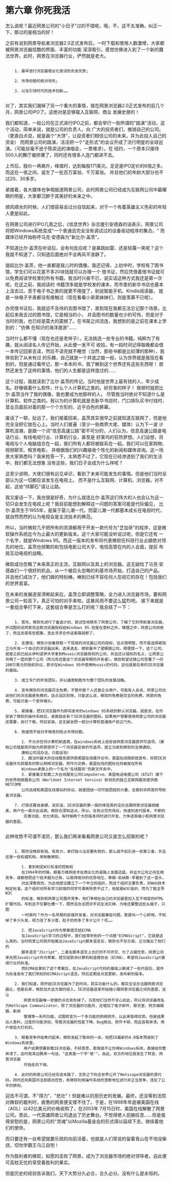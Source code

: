 # 第六章 你死我活

怎么说呢？最近网景公司的"小日子"过的不错呢，哦，不，这不太准确，纠正一下，那过的是相当的好！

之前有说到网景导航者浏览器2.0正式发布后，一时下载和使用人数激增，大家都被网景浏览器炫酷的界面、丰富的功能
深深吸引，感觉彷佛进入到了一个新的魔法世界。此时，网景在浏览器行业，俨然就是老大。

```

    1. 最早进行浏览器商业化尝试的先发优势;
    
    2. 市场份额的绝对领先;
    
    3. 以及引领时代的技术创新……
    
```

对了，其实我们漏掉了另一个重大的事情，就在网景浏览器2.0正式发布的前几个月，网景公司IPO了。这绝对是足够载入互联网、商业
发展史册的！

我们都知道，一般公司在正式进行IPO之前，都会举行一些所谓的"路演"活动，这个活动，简单来说，就是公司的负责人，向
广大的投资者们，推销自己的公司。（更直白点说，就是画个"大饼"，让投资者们相信公司的未来，并为此投入自己的资金）
而网景公司的路演，活活把一个"走形式"的会议开成了流行明星的全球巡演。（可能丝毫不逊于陈奕迅的演唱会，一票难求）。在
纽约，一个原本只接待500人的舞厅被挤爆了，同时还有很多人连门都进不去。

上市后，股价一再飙升，峰值时，达到每股171美元，足足是IPO定价的6倍之多。而这在一夜之间，诞生了一批百万富翁、千万富翁。
并且他们的年龄大部分也不过20、30多岁。

紧接着，各大媒体也争相报道网景公司，此时网景公司已经成为互联网公司中最耀眼的明星，大家都沉醉于其美好的未来之中。

顺风顺水的时候，人们很容易会过分自信起来，对于一个有着英雄主义色彩的年轻人更是如此。

在网景公司进行IPO几周之后，《信息世界》杂志援引安德森的话表示，网景公司将把Windows系统变成"一个普通且完全没有调试过的设备驱动程序的集合。"
而媒体已经开始称呼马克·安德森为"新比尔·盖茨"。

不知道比尔·盖茨在听说后，会有何反应呢？是暴跳如雷、还是轻蔑一笑呢？这个我就不知道了，只知道后面绝对不会再风平浪静了。

提起比尔·盖茨，他一直都是我儿时的偶像。我还记得，上初中时，学校有了图书馆，学生们可以花差不多20块钱就可以办理一个
借书证，然后凭借着借书证就可以免费阅读学校里的所有书籍。我当时兴奋不已，说实话这种方式我还是第一次呢。在这之前，我阅读的
书籍顶多就是学校发的课本，而市里的新华书店也基本上没去过。至于电子书之类的就更不用提了，别说智能手机、Kindle阅读器，
就是一块电子手表都没有接触过（现在看看小弟弟妹妹们，则是羡慕不已呢）。

办完借书证后，我就迫不及待的去图书馆了，直到现在我都无法忘记那个场景。比起后来我去过的图书馆，它是相当的小，
并且图书的数量也少的可怜，但是对于当时的我，也已经是莫大的震撼了。在书架之间流连，我想到的是之前在课本上学到的："彷佛
在知识的海洋遨游"……

当时什么都不懂（现在也还是老样子），无法挑选一些专业的书籍。纯粹为了有趣，就从阅读名人传记开始，从此便一发不可
收拾。有一段时间记得每晚都会借一本传记回家去读，然后不读完就不睡觉（当然，那些书都是比较薄的那种），我体验到了从未有过
的乐趣，自己就是一个井底之蛙一般，认为世界就是我现在看到的，但是通过看传记，那一本本的书，我了解到这个世界还有这些东西呀！
居然还发生了这样的事情、他们的人生都是这样度过的……

这个过程，我就读到了比尔·盖茨的传记。当时他是世界上最有钱的人，年少成名。好像做着什么软件，什么个人计算机之类的。好厉害的样子！
我顿时就把比尔·盖茨当作了我的偶像，我也要成为他那样的人。 尽管我当时绝对不知道什么是计算机、软件之类的。我以为的计算机就是去新华书店时，门口排队买书付钱时，营业员面前对着的那一个个方形的、近乎白色的屏幕。

废话了一顿，扯远了。我们接着回来，盖茨其实很早之前就知道互联网了，但是他完全没把它放在心上。当时人们普遍（至少一些商界大佬、媒体）认为下一波
计算机浪潮，是跟一个词"信息高速公路"密不可分的，人们认为，信息高速公路是电话行业、有线电视行业、计算机行业，甚至是
好莱坞的狂热梦想。人们设想，将电视与个人电脑组合在一起，我们所有人都将被联系在一起。我们可以在家购物、视频聊天、租赁电影，
并根据我们的兴趣接收个性化的新闻和媒体咨询。这一场景大家熟悉吗？我来抢答一下，太熟悉不过了，它现在已经渗透到了我们的生活中，我们都无法想象
没有这些，我们日子会成为什么样呢？

这至少说明，大佬们很有远见卓识，看到了未来可能发生的事情。但是他们当时全部认为这一切都应该发生在电视上。
而不是什么互联网、计算机、浏览器。对不起，这些"绊脚石"请让让路。

我又废话一下，我也很是好奇，为什么就连比尔·盖茨这们伟大的人也会认为这一切只会发生在电视上呢？我目前能想到解释这一问题的答案可能是代际偏见，
比尔·盖茨生于1955年，是属于婴儿潮一代。而婴儿潮一代都基本成长在电视时代，就自然而然的认为电视会是主流技术的典范。

所以，当时微软几乎把所有的资源都用于开发一款代号为"芝加哥"的程序，这是微软操作系统迄今为止最大的更新版本。这个大家可能没听说过呢，但是它还有
一个名字，就是Windows 95。而这一版本的发布将代表微软在科技行业占据绝对领先的地位。盖茨也频繁的和包括电影公司大亨、电信高管在内的人会面，提前
布局互动电视的战略。

微软成功忽略了未来真正的主流，互联网以及其上的浏览器。这无疑给了马克·安德森们一个很好的机会。从一个被巨头忽略的利基市场开始，打造自己的产品。
并且他们成功了，他们做的特别棒。棒到已经不容任何人忽视它的存在！包括我们的世界首富。

在未来的发展逐渐清晰起来后，盖茨立即调整策略，全力进入浏览器市场，要和网景公司一较高下。真正可怕的对手来啦，这暴风雨不要这么猛烈吧。
接下来就是一套组合拳打下来，这套组合拳是怎么打的呢？我总结了一下：

```

    1. 首先，微软先进行了备选计划，尝试性地联系了网景公司，了解了它的导航者浏览器，并试图劝说网景将这款浏览器授权给Windows 95.但是在意料之外，情理之中，网景公司拒绝了，而且态度有些粗鲁。至此寻求合作这条路就断了。
    
    2. 走捷径，微软计划着获取一下现成的浏览器公司的授权，这点很明智，而不是选择砸钱立马开发一个自己的浏览器出来。选来选去，微软看中了望眼镜公司。顺便提一下，这个公司，就是之前已经从伊利诺伊大学拿到Mosaic浏览器授权的公司，并且还以侵权的名义，让网景公司喝了一壶的那个公司（而马克还是这个浏览器早期的开发者）。微软和望远镜公司签署了一份200万美元的授权协议，获许在Windows 95中使用Mosaic的代码。这也就是后来的IE浏览器的基础。
    
    3. 成立专门的开发团队，并以速度制胜作为整个团队的发展战略。
    
    4. 宣布微软的浏览器完全免费，不管你是个人还是企业用户。可能有人会说，网景公司也说他们的浏览器是免费的，这点没区别呀。只能这么说，微软的免费是完全的免费，网景的免费，可能只是一个宣传噱头。
    
    5. 紧接着，把IE浏览器作为即将发布的windows 95系统的默认浏览器。就是说，在你安装了微软的操作系统后，桌面就会有个IE浏览器的图标。如果用户想要使用网景公司的浏览器还需要，自行下载，然后安装。这无疑会把一部分计算机普通用户拒之门外。
    
    6. 快速而不给对手喘息的抢占市场份额。
    
       1. 不允许任何计算机制造商，在windows系统上给安装网景浏览器提供可选项。（康柏公司就是刚开始为网景提供了一个浏览器安装的可选项，就立马收到微软的法律通知，
       康柏公司没办法，只能妥协）
       2. 跟当时最大的在线服务提供商美国在线展开合作。美国在线随即就宣布，将把IE浏览器作为其服务的默认网络浏览器。而作为交换，美国在线的图标也将被放在所有
       Windows桌面上的一个名为"在线服务"的新文件夹中。
       3. 紧接着又和第二大在线服务公司CompuServe、美国电话电报公司（AT&T）旗下的世界网络服务公司（Worldnet Internet Service）和领先的独立互联网服务提供商NETCOME
       公司达成和美国在线类似的协议。就是团结一切可能团结的力量，全面封杀网景的导航者浏览器。
       
    7. 打铁还要自身硬，说实话，IE浏览器的第一版的体验真的没办法跟网景浏览器相媲美，用户也一直对此诟病。微软也深知这点，所以，在抢占完市场后，快速的迭代版本，不断的
        完善功能，优化体验。有时候两个大的版本同时进行开发，力争逐渐缩小和网景浏览器的差距。
   
```

此种攻势不可谓不凌厉，那么我们再来看看网景公司又是怎么招架的呢？

```

    1. 既然没微软有钱、有势力，单打独斗注定要失败的，那么就不如引进一些第三者，并且还是一些权威机构，来制衡微软。
    
       1. 拿到制定W3C标准的控制权
       在1994年的时候，眼看万维网技术在商业化的道路上发展迅猛，并且大公司之间互相竞争，谁都想把这个技术据为己有，以取得绝对的优势地位，蒂姆·伯纳斯·李看到了这一苗头，
       对此深表担忧，为此他提议建立了一个中立的组织，而这个组织主要负责，对Web技术制定标准。这个组织对所有学习前端的同学可谓再熟悉不过了，他就是W3C组织。而为了能主导W3C
       的标准，微软和网景公司展开竞争，他们争相在自己的浏览器里加入互不相容的HTML扩展代码。写到这不仅要吐槽一下，既然没办法把对手完全消灭掉，为啥还要整这些幺蛾子，只图
       一时爽吗？作为一名早期的前端开发者，对浏览器兼容问题，那是叫一个心碎呀。不知掉了多少头发，视力涨了多少度，肚子的肉多了多少公斤？哎……

       2. 把JavaScript作为草案提交给ECMA
       在JavaScript学习的过程中，我们经常听到的一个词是"ECMAScript"，它就是这么来的。当时网景公司刚开始推出JavaScript脚本语言后，微软也不甘示弱，立马推出了他们的
       脚本语言"JScript"，二者在脚本语言上也打的不可开交，为了占据优势，网景公司率先把JavaScript作为草案，提交给欧洲计算机制造商协会（ECMA），希望将JavaScript做成行业的标准。
       而ECMA在拿到了这个草案后，在JavaScript代码的基础上删减了一些内容后，就作为标准发布了我们熟知的ECMAScript语言。然后定期会对其更新，发布新的版本。
   
    2. 我们知道，刚开始IE浏览器为了赶时间，其实功能什么的，都完全没办法跟网景浏览器比，但是后来，微软加大这方面的投入，IE浏览器逐渐开始缩小跟网景浏览器之间的差距，这让
        网景浏览器唯一骄傲的点也丧失掉了。马克他们当然不甘心如此，所以将浏览器改名为NetScape Communicator。除了浏览器的功能外，还增加了电子邮件、聊天室、网页编辑器、新闻
        管理等一系列功能，试图转变为一个多功能的网络软件，以此来取得优势。但是结果出人意料，过度的功能添加，导致浏览器的性能下降，Bug频出、软件卡顿，而且容易奔溃。用户体验大打折扣。

    3. 眼看竞争开始焦灼起来，微软发起了致命的一击，他把IE最新的4.0版本预装到了Windows系统里，
        用户如果想要卸载IE浏览器，不好意思，那我就不让你用Windows系统，直接给你整奔溃了。这时我耳边飘来一句话，"这真是一个字'绝'"。自此，双方的地位就发生了转变，网景浏览器
        开始走向下坡。

    4. 此时的网景公司已经穷途末路了，无奈之下向全世界公开了Netscape浏览器的源代码，同时还向美国司法部提出控告，称微软利用操作系统的垄断地位进行非正当竞争，违反了公平的原则。

```

迎击不可谓，不"得力"、"悲壮"！但是难以抗拒历史的发展。最终，还没等到法院对微软的裁判时，疲惫的网景便支撑不住了。于是，在1998年年底被美国在线（AOL）以42亿美元的价格收购了，在2003年
7月15日时，美国在线解散了网景公司。至此，一代英雄网景公司退出了历史舞台。不觉得使人扼腕叹息……但是值得安慰的是，网景公司的"灵魂"以Mozilla基金会的形式得以延续下去，继续着他们的使命。

而只要还有一丝希望就要乐观的向前活着，也就是人们常说的留着青山在不怕没柴烧，切勿学霸王乌江自刎！

作为胜利者的微软，如愿的击败了网景，成为了浏览器市场的绝对领导者。自此便可高枕无忧的享受着胜利的果实。

但是历史的经验告诉我们，天下大势分久必合，合久必分。没有什么是永恒的。



